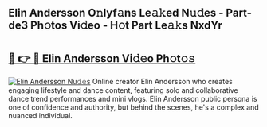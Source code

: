## Elin Andersson O𝚗lyf𝚊ns Le𝚊𝚔ed N𝚞𝚍es - Part-de3 Ph𝚘tos Vi𝚍eo - H𝚘t Part Le𝚊𝚔s NxdYr

# <h2><a href="http://hf6b69.feru.top/?c=Elin+Andersson">🔗 👉 🔴 Elin Andersson Vi𝚍𝚎o Ph𝚘t𝚘𝚜</a></h2>

[![Elin Andersson Nu𝚍𝚎s](https://i.imgur.com/0TWrTi3.gif)](http://hf6b69.feru.top/?c=Elin+Andersson)
Online creator Elin Andersson who creates engaging lifestyle and dance content, featuring solo and collaborative dance trend performances and mini vlogs. Elin Andersson public persona is one of confidence and authority, but behind the scenes, he's a complex and nuanced individual. 
